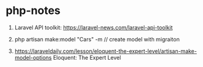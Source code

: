 # php-notes

1) Laravel API toolkit: https://laravel-news.com/laravel-api-toolkit

2) php artisan make:model "Cars" -m // create model with migraiton

3) https://laraveldaily.com/lesson/eloquent-the-expert-level/artisan-make-model-options Eloquent: The Expert Level 

